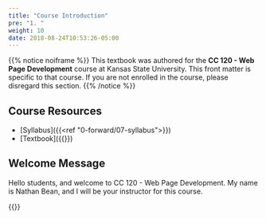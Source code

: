 ```yaml
---
title: "Course Introduction"
pre: "1. "
weight: 10
date: 2018-08-24T10:53:26-05:00
---
```


{{% notice noiframe %}}
This textbook was authored for the **CC 120 - Web Page Development** course at Kansas State University.  This front matter is specific to that course.  If you are not enrolled in the course, please disregard this section.
{{% /notice %}}


## Course Resources 

* [Syllabus]({{<ref "0-forward/07-syllabus">}})
* [Textbook]({{<param textbookURL>}})

## Welcome Message
Hello students, and welcome to CC 120 - Web Page Development.  My name is Nathan Bean, and I will be your instructor for this course.

{{<youtube BrT7rEV-y2U>}}